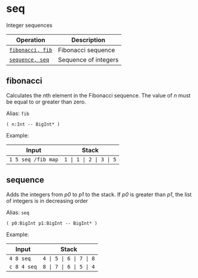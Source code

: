 <!-- Document generated by "gen-doc"; DO NOT EDIT -->
# seq

Integer sequences

| Operation               | Description
|-------------------------|---------------
| [`fibonacci, fib`](#fibonacci) | Fibonacci sequence
| [`sequence, seq`](#sequence) | Sequence of integers


## fibonacci

Calculates the *n*th element in the Fibonacci sequence. The value of *n*
must be equal to or greater than zero.

Alias: `fib`

```
( n:Int -- BigInt* )
```

Example:

<!-- test: fibonacci -->

| Input              | Stack
|--------------------|---------------
| `1 5 seq /fib map` | `1 \| 1 \| 2 \| 3 \| 5`

## sequence

Adds the integers from *p0* to *p1* to the stack. If *p0* is greater than
*p1*, the list of integers is in decreasing order

Alias: `seq`

```
( p0:BigInt p1:BigInt -- BigInt* )
```

Example:

<!-- test: sequence -->

| Input       | Stack
|-------------|---------------
| `4 8 seq  ` | `4 \| 5 \| 6 \| 7 \| 8`
| `c 8 4 seq` | `8 \| 7 \| 6 \| 5 \| 4`
